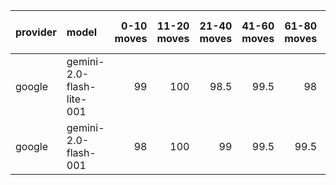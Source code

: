 | provider   | model                     |   0-10 moves |   11-20 moves |   21-40 moves |   41-60 moves |   61-80 moves |   81-100 moves |
|:-----------|:--------------------------|-------------:|--------------:|--------------:|--------------:|--------------:|---------------:|
| google     | gemini-2.0-flash-lite-001 |           99 |           100 |          98.5 |          99.5 |          98   |           99.5 |
| google     | gemini-2.0-flash-001      |           98 |           100 |          99   |          99.5 |          99.5 |          100   |